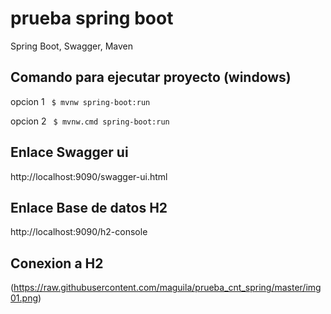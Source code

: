 # prueba spring boot
Spring Boot, Swagger, Maven


## Comando para ejecutar proyecto (windows)
opcion 1 `` $ mvnw spring-boot:run`` 

opcion 2 `` $ mvnw.cmd spring-boot:run`` 

## Enlace Swagger ui
http://localhost:9090/swagger-ui.html

## Enlace Base de datos H2
http://localhost:9090/h2-console

## Conexion a H2
(https://raw.githubusercontent.com/maguila/prueba_cnt_spring/master/img01.png)